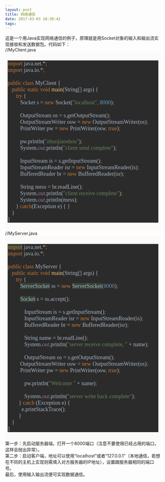 ```yaml
---
layout: post
title: 网络通信
date: 2017-03-03 10:30:42
tags:
---
```



<div>这是一个用Java实现网络通信的例子，原理就是用Socket对象的输入和输出流实现接收和发送数据包。代码如下：</div>
<div>//MyClient.java</div>
<div></div>
<div style="padding:8px; font-family:Monaco,Menlo,Consolas,'Courier New',monospace; color:rgb(51,51,51); background-color:rgb(251,250,248)">
<pre style="background-color:#2b2b2b; color:#a9b7c6; font-family:'Menlo'; font-size:13.5pt"><span style="color:#cc7832">import </span>java.net.*<span style="color:#cc7832">;
</span><span style="color:#cc7832">import </span>java.io.*<span style="color:#cc7832">;
</span><span style="color:#cc7832">
</span><span style="color:#cc7832">public class </span>MyClient {
&nbsp;&nbsp; <span style="color:#cc7832">public static void </span><span style="color:#ffc66d">main</span>(String[] args) {
&nbsp;&nbsp;&nbsp;&nbsp;&nbsp; <span style="color:#cc7832">try </span>{
&nbsp;&nbsp;&nbsp;&nbsp;&nbsp;&nbsp;&nbsp;&nbsp; Socket s = <span style="color:#cc7832">new </span>Socket(<span style="color:#6a8759">&quot;localhost&quot;</span><span style="color:#cc7832">, </span><span style="color:#6897bb">8000</span>)<span style="color:#cc7832">;
</span><span style="color:#cc7832">
</span><span style="color:#cc7832">&nbsp;&nbsp;&nbsp;&nbsp;&nbsp;&nbsp;&nbsp;&nbsp; </span>OutputStream os = s.getOutputStream()<span style="color:#cc7832">;
</span><span style="color:#cc7832">&nbsp;&nbsp;&nbsp;&nbsp;&nbsp;&nbsp;&nbsp;&nbsp; </span>OutputStreamWriter osw = <span style="color:#cc7832">new </span>OutputStreamWriter(os)<span style="color:#cc7832">;
</span><span style="color:#cc7832">&nbsp;&nbsp;&nbsp;&nbsp;&nbsp;&nbsp;&nbsp;&nbsp; </span>PrintWriter pw = <span style="color:#cc7832">new </span>PrintWriter(osw<span style="color:#cc7832">, true</span>)<span style="color:#cc7832">;
</span><span style="color:#cc7832">
</span><span style="color:#cc7832">&nbsp;&nbsp;&nbsp;&nbsp;&nbsp;&nbsp;&nbsp;&nbsp; </span>pw.println(<span style="color:#6a8759">&quot;zhuojiaoshou&quot;</span>)<span style="color:#cc7832">;
</span><span style="color:#cc7832">&nbsp;&nbsp;&nbsp;&nbsp;&nbsp;&nbsp;&nbsp;&nbsp; </span>System.<span style="color:#9876aa"><em>out</em></span>.println(<span style="color:#6a8759">&quot;client send complete&quot;</span>)<span style="color:#cc7832">;
</span><span style="color:#cc7832">
</span><span style="color:#cc7832">&nbsp;&nbsp;&nbsp;&nbsp;&nbsp;&nbsp;&nbsp;&nbsp; </span>InputStream is = s.getInputStream()<span style="color:#cc7832">;
</span><span style="color:#cc7832">&nbsp;&nbsp;&nbsp;&nbsp;&nbsp;&nbsp;&nbsp;&nbsp; </span>InputStreamReader isr = <span style="color:#cc7832">new </span>InputStreamReader(is)<span style="color:#cc7832">;
</span><span style="color:#cc7832">&nbsp;&nbsp;&nbsp;&nbsp;&nbsp;&nbsp;&nbsp;&nbsp; </span>BufferedReader br = <span style="color:#cc7832">new </span>BufferedReader(isr)<span style="color:#cc7832">;
</span><span style="color:#cc7832">
</span><span style="color:#cc7832">&nbsp;&nbsp;&nbsp;&nbsp;&nbsp;&nbsp;&nbsp;&nbsp; </span>String mess = br.readLine()<span style="color:#cc7832">;
</span><span style="color:#cc7832">&nbsp;&nbsp;&nbsp;&nbsp;&nbsp;&nbsp;&nbsp;&nbsp; </span>System.<span style="color:#9876aa"><em>out</em></span>.println(<span style="color:#6a8759">&quot;client receive complete&quot;</span>)<span style="color:#cc7832">;
</span><span style="color:#cc7832">&nbsp;&nbsp;&nbsp;&nbsp;&nbsp;&nbsp;&nbsp;&nbsp; </span>System.<span style="color:#9876aa"><em>out</em></span>.println(mess)<span style="color:#cc7832">;
</span><span style="color:#cc7832">&nbsp;&nbsp;&nbsp;&nbsp;&nbsp; </span>} <span style="color:#cc7832">catch</span>(Exception e) { }
&nbsp;&nbsp; }
}</pre>
</div>
<div>//MyServer.java</div>
<div></div>
<div style="padding:8px; font-family:Monaco,Menlo,Consolas,'Courier New',monospace; color:rgb(51,51,51); background-color:rgb(251,250,248)">
<pre style="background-color:#2b2b2b; color:#a9b7c6; font-family:'Menlo'; font-size:13.5pt"><span style="color:#cc7832; background-color:#344134">import</span><span style="color:#cc7832"> </span>java.net.*<span style="color:#cc7832">;
</span><span style="color:#cc7832">import </span>java.io.*<span style="color:#cc7832">;
</span><span style="color:#cc7832">
</span><span style="color:#cc7832">public class </span>MyServer {
&nbsp;&nbsp; <span style="color:#cc7832">public static void </span><span style="color:#ffc66d">main</span>(String[] args) {
&nbsp;&nbsp;&nbsp;&nbsp;&nbsp; <span style="color:#cc7832">try </span>{
&nbsp;&nbsp;&nbsp;&nbsp;&nbsp;&nbsp;&nbsp;&nbsp; <span style="background-color:#344134">ServerSocket</span> ss = <span style="color:#cc7832">new </span><span style="background-color:#344134">ServerSocket</span>(<span style="color:#6897bb">8000</span>)<span style="color:#cc7832">;
</span><span style="color:#cc7832">
</span><span style="color:#cc7832">&nbsp;&nbsp;&nbsp;&nbsp;&nbsp;&nbsp;&nbsp;&nbsp; </span><span style="background-color:#344134">Socket</span> s = ss.accept()<span style="color:#cc7832">;
</span><span style="color:#cc7832">
</span><span style="color:#cc7832">&nbsp;&nbsp;&nbsp;&nbsp;&nbsp;&nbsp;&nbsp;&nbsp;&nbsp;&nbsp;&nbsp; </span>InputStream is = s.getInputStream()<span style="color:#cc7832">;
</span><span style="color:#cc7832">&nbsp;&nbsp;&nbsp;&nbsp;&nbsp;&nbsp;&nbsp;&nbsp;&nbsp;&nbsp;&nbsp; </span>InputStreamReader isr = <span style="color:#cc7832">new </span>InputStreamReader(is)<span style="color:#cc7832">;
</span><span style="color:#cc7832">&nbsp;&nbsp;&nbsp;&nbsp;&nbsp;&nbsp;&nbsp;&nbsp;&nbsp;&nbsp;&nbsp; </span>BufferedReader br = <span style="color:#cc7832">new </span>BufferedReader(isr)<span style="color:#cc7832">;
</span><span style="color:#cc7832">
</span><span style="color:#cc7832">&nbsp;&nbsp;&nbsp;&nbsp;&nbsp;&nbsp;&nbsp;&nbsp;&nbsp;&nbsp;&nbsp; </span>String name = br.readLine()<span style="color:#cc7832">;
</span><span style="color:#cc7832">&nbsp;&nbsp;&nbsp;&nbsp;&nbsp;&nbsp;&nbsp;&nbsp;&nbsp;&nbsp;&nbsp; </span>System.<span style="color:#9876aa"><em>out</em></span>.println(<span style="color:#6a8759">&quot;server receive complete, &quot; </span>&#43; name)<span style="color:#cc7832">;
</span><span style="color:#cc7832">
</span><span style="color:#cc7832">&nbsp;&nbsp;&nbsp;&nbsp;&nbsp;&nbsp;&nbsp;&nbsp;&nbsp;&nbsp;&nbsp; </span>OutputStream os = s.getOutputStream()<span style="color:#cc7832">;
</span><span style="color:#cc7832">&nbsp;&nbsp;&nbsp;&nbsp;&nbsp;&nbsp;&nbsp;&nbsp; </span>OutputStreamWriter osw = <span style="color:#cc7832">new </span>OutputStreamWriter(os)<span style="color:#cc7832">;
</span><span style="color:#cc7832">&nbsp;&nbsp;&nbsp;&nbsp;&nbsp;&nbsp;&nbsp;&nbsp; </span>PrintWriter pw = <span style="color:#cc7832">new </span>PrintWriter(osw<span style="color:#cc7832">, true</span>)<span style="color:#cc7832">;
</span><span style="color:#cc7832">
</span><span style="color:#cc7832">&nbsp;&nbsp;&nbsp;&nbsp;&nbsp;&nbsp;&nbsp;&nbsp;&nbsp;&nbsp;&nbsp; </span>pw.println(<span style="color:#6a8759">&quot;Welcome &quot; </span>&#43; name)<span style="color:#cc7832">;
</span><span style="color:#cc7832">
</span><span style="color:#cc7832">&nbsp;&nbsp;&nbsp;&nbsp;&nbsp;&nbsp;&nbsp;&nbsp;&nbsp;&nbsp;&nbsp; </span>System.<span style="color:#9876aa"><em>out</em></span>.println(<span style="color:#6a8759">&quot;server write back complete&quot;</span>)<span style="color:#cc7832">;
</span><span style="color:#cc7832">&nbsp;&nbsp;&nbsp;&nbsp;&nbsp;&nbsp;&nbsp; </span>} <span style="color:#cc7832">catch </span>(Exception e) {
&nbsp;&nbsp;&nbsp;&nbsp;&nbsp;&nbsp;&nbsp;&nbsp;&nbsp; e.printStackTrace()<span style="color:#cc7832">;
</span><span style="color:#cc7832">&nbsp;&nbsp;&nbsp;&nbsp;&nbsp;&nbsp;&nbsp; </span>}
&nbsp;&nbsp; }
}</pre>
</div>
<div>第一步：先启动服务器端，打开一个8000端口（注意不要使用已经占用的端口，这样会抛出异常）。</div>
<div>第二步：启动客户端，地址可以使用“localhost”或者“127.0.0.1”（本地通信，若想在不同的主机上实现则需填入对方服务器的IP地址），设置跟服务器相同的端口号。</div>
<div>最后，使用输入输出流便可实现数据通信。</div>
<div></div>
